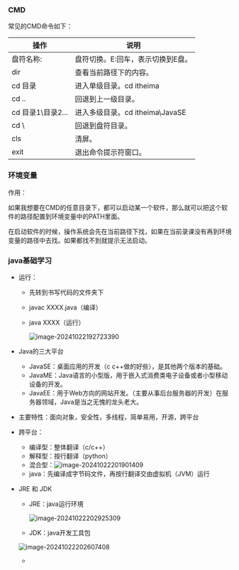 ### CMD

常见的CMD命令如下：

| 操作               | 说明                              |
| ------------------ | --------------------------------- |
| 盘符名称:          | 盘符切换。E:回车，表示切换到E盘。 |
| dir                | 查看当前路径下的内容。            |
| cd 目录            | 进入单级目录。cd itheima          |
| cd ..              | 回退到上一级目录。                |
| cd 目录1\目录2\... | 进入多级目录。cd itheima\JavaSE   |
| cd \               | 回退到盘符目录。                  |
| cls                | 清屏。                            |
| exit               | 退出命令提示符窗口。              |

###  环境变量

作用：

​	如果我想要在CMD的任意目录下，都可以启动某一个软件，那么就可以把这个软件的路径配置到环境变量中的PATH里面。

​	在启动软件的时候，操作系统会先在当前路径下找，如果在当前录课没有再到环境变量的路径中去找。如果都找不到就提示无法启动。

### java基础学习

- 运行：

  - 先转到书写代码的文件夹下

  - javac XXXX.java（编译）

  - java XXXX（运行）

    ![image-20241022192723390](https://gitee.com/ppedmo/pic-go/raw/master/img/202410221927489.png)

- Java的三大平台
  - JavaSE：桌面应用的开发（c c++做的好些），是其他两个版本的基础。
  - JavaME：Java语言的小型版，用于嵌入式消费类电子设备或者小型移动设备的开发。
  - JavaEE：用于Web方向的网站开发。（主要从事后台服务器的开发）在服务器领域，Java是当之无愧的龙头老大。

- 主要特性：面向对象，安全性，多线程，简单易用，开源，跨平台
- 跨平台：
  - 编译型：整体翻译（c/c++）
  - 解释型：按行翻译（python）
  - 混合型：![image-20241022201901409](https://gitee.com/ppedmo/pic-go/raw/master/img/202410222019561.png)
  - java：先编译成字节码文件，再按行翻译交由虚拟机（JVM）运行

- JRE 和 JDK

  - JRE：java运行环境

    ![image-20241022202925309](https://gitee.com/ppedmo/pic-go/raw/master/img/202410222029414.png)

  - JDK：java开发工具包

  ![image-20241022202607408](https://gitee.com/ppedmo/pic-go/raw/master/img/202410222026504.png)

  - 